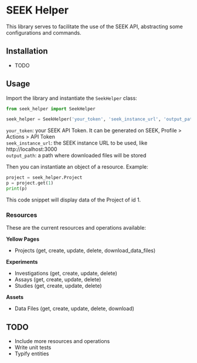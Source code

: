 # SEEK Helper

This library serves to facilitate the use of the SEEK API, abstracting some configurations and commands.

## Installation

- TODO

## Usage

Import the library and instantiate the `SeekHelper` class:

```python
from seek_helper import SeekHelper

seek_helper = SeekHelper('your_token', 'seek_instance_url', 'output_path')
```

`your_token`: your SEEK API Token. It can be generated on SEEK, Profile > Actions > API Token\
`seek_instance_url`: the SEEK instance URL to be used, like http://localhost:3000\
`output_path`: a path where downloaded files will be stored

Then you can instantiate an object of a resource. Example:

```python
project = seek_helper.Project
p = project.get(1)
print(p)
```

This code snippet will display data of the Project of id 1.

### Resources

These are the current resources and operations available:

**Yellow Pages**
- Projects (get, create, update, delete, download_data_files)

**Experiments**
- Investigations (get, create, update, delete)
- Assays (get, create, update, delete)
- Studies (get, create, update, delete)

**Assets**
- Data Files (get, create, update, delete, download)

## TODO
- Include more resources and operations
- Write unit tests
- Typify entities
